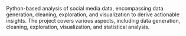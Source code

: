 Python-based analysis of social media data, encompassing data generation, cleaning, exploration, and visualization to derive actionable insights. The project covers various aspects, including data generation, cleaning, exploration, visualization, and statistical analysis.
